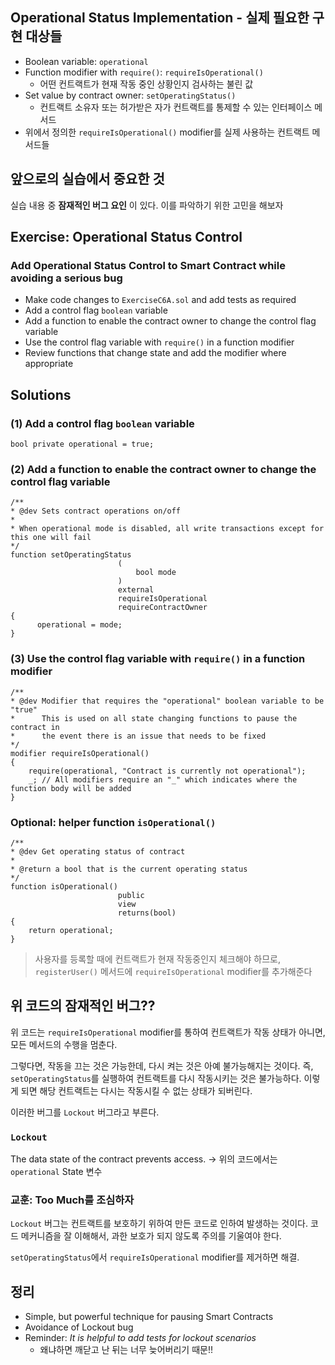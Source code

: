 ## Operational Status Implementation - 실제 필요한 구현 대상들

- Boolean variable: `operational`
- Function modifier with `require()`: `requireIsOperational()`
  - 어떤 컨트랙트가 현재 작동 중인 상황인지 검사하는 불린 값
- Set value by contract owner: `setOperatingStatus()`
  - 컨트랙트 소유자 또는 허가받은 자가 컨트랙트를 통제할 수 있는 인터페이스 메서드
- 위에서 정의한 `requireIsOperational()` modifier를 실제 사용하는 컨트랙트 메서드들

## 앞으로의 실습에서 중요한 것

실습 내용 중 **잠재적인 버그 요인** 이 있다. 이를 파악하기 위한 고민을 해보자

## Exercise: Operational Status Control

### Add Operational Status Control to Smart Contract while avoiding a serious bug

- Make code changes to `ExerciseC6A.sol` and add tests as required
- Add a control flag `boolean` variable
- Add a function to enable the contract owner to change the control flag variable
- Use the control flag variable with `require()` in a function modifier
- Review functions that change state and add the modifier where appropriate

## Solutions

### (1) Add a control flag `boolean` variable

```solidity
bool private operational = true;
```

### (2) Add a function to enable the contract owner to change the control flag variable

```solidity
/**
* @dev Sets contract operations on/off
*
* When operational mode is disabled, all write transactions except for this one will fail
*/
function setOperatingStatus
                        (
                            bool mode
                        )
                        external
                        requireIsOperational
                        requireContractOwner
{
      operational = mode;
}
```

### (3) Use the control flag variable with `require()` in a function modifier

```solidity
/**
* @dev Modifier that requires the "operational" boolean variable to be "true"
*      This is used on all state changing functions to pause the contract in
*      the event there is an issue that needs to be fixed
*/
modifier requireIsOperational()
{
    require(operational, "Contract is currently not operational");
    _; // All modifiers require an "_" which indicates where the function body will be added
}
```

### Optional: helper function `isOperational()`

```solidity
/**
* @dev Get operating status of contract
*
* @return a bool that is the current operating status
*/
function isOperational()
                        public
                        view
                        returns(bool)
{
    return operational;
}
```

> 사용자를 등록할 때에 컨트랙트가 현재 작동중인지 체크해야 하므로, `registerUser()` 메서드에 `requireIsOperational` modifier를 추가해준다

## 위 코드의 잠재적인 버그??

위 코드는 `requireIsOperational` modifier를 통하여 컨트랙트가 작동 상태가 아니면, 모든 메서드의 수행을 멈춘다.

그렇다면, 작동을 끄는 것은 가능한데, 다시 켜는 것은 아예 불가능해지는 것이다. 즉, `setOperatingStatus`를 실행하여 컨트랙트를 다시 작동시키는 것은 불가능하다. 이렇게 되면 해당 컨트랙트는 다시는 작동시킬 수 없는 상태가 되버린다.

이러한 버그를 `Lockout` 버그라고 부른다.

### `Lockout`

The data state of the contract prevents access. → 위의 코드에서는 `operational` State 변수

### 교훈: Too Much를 조심하자

`Lockout` 버그는 컨트랙트를 보호하기 위하여 만든 코드로 인하여 발생하는 것이다. 코드 메커니즘을 잘 이해해서, 과한 보호가 되지 않도록 주의를 기울여야 한다.

`setOperatingStatus`에서 `requireIsOperational` modifier를 제거하면 해결.

## 정리

- Simple, but powerful technique for pausing Smart Contracts
- Avoidance of Lockout bug
- Reminder: *It is helpful to add tests for lockout scenarios*
  - 왜냐하면 깨닫고 난 뒤는 너무 늦어버리기 때문!!
